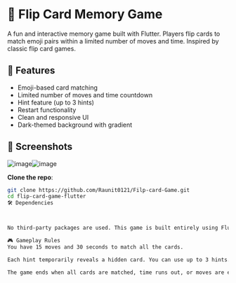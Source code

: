 # 🧠 Flip Card Memory Game

A fun and interactive memory game built with Flutter. Players flip cards to match emoji pairs within a limited number of moves and time. Inspired by classic flip card games.

## 🚀 Features

- Emoji-based card matching
- Limited number of moves and time countdown
- Hint feature (up to 3 hints)
- Restart functionality
- Clean and responsive UI
- Dark-themed background with gradient

## 📱 Screenshots

![image](https://github.com/user-attachments/assets/e1a404b3-4a58-4155-8342-6cc9b11ec639)![image](https://github.com/user-attachments/assets/d182fd73-d34e-4e22-b09a-9b9b6844fe94)




 **Clone the repo**:
   ```bash
   git clone https://github.com/Raunit0121/Filp-card-Game.git
   cd flip-card-game-flutter
   🛠 Dependencies


   
No third-party packages are used. This game is built entirely using Flutter’s built-in widgets.

🎮 Gameplay Rules
You have 15 moves and 30 seconds to match all the cards.

Each hint temporarily reveals a hidden card. You can use up to 3 hints.

The game ends when all cards are matched, time runs out, or moves are exhausted.
